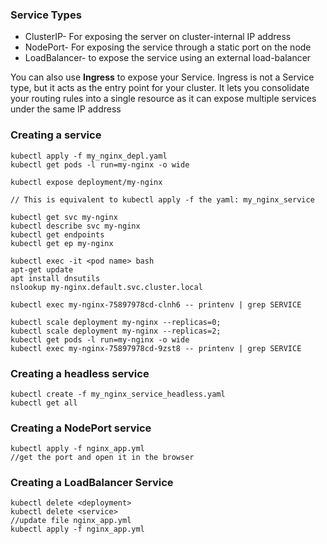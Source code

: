 ### Service Types   
- ClusterIP- For exposing the server on cluster-internal IP address
- NodePort- For exposing the service through a static port on the node
- LoadBalancer- to expose the service using an external load-balancer

You can also use **Ingress** to expose your Service. Ingress is not a Service type, but it acts as the entry point for your cluster. It lets you consolidate your routing rules into a single resource as it can expose multiple services under the same IP address

### Creating a service

    kubectl apply -f my_nginx_depl.yaml
    kubectl get pods -l run=my-nginx -o wide

    kubectl expose deployment/my-nginx

    // This is equivalent to kubectl apply -f the yaml: my_nginx_service
    
    kubectl get svc my-nginx
    kubectl describe svc my-nginx
    kubectl get endpoints
    kubectl get ep my-nginx
    
    kubectl exec -it <pod name> bash
    apt-get update
    apt install dnsutils
    nslookup my-nginx.default.svc.cluster.local
    
    kubectl exec my-nginx-75897978cd-clnh6 -- printenv | grep SERVICE
    
    kubectl scale deployment my-nginx --replicas=0;
    kubectl scale deployment my-nginx --replicas=2;
    kubectl get pods -l run=my-nginx -o wide
    kubectl exec my-nginx-75897978cd-9zst8 -- printenv | grep SERVICE

### Creating a headless service

    kubectl create -f my_nginx_service_headless.yaml
    kubectl get all

### Creating a NodePort service

    kubectl apply -f nginx_app.yml  
    //get the port and open it in the browser
    
### Creating a LoadBalancer Service

    kubectl delete <deployment>
    kubectl delete <service>
    //update file nginx_app.yml 
    kubectl apply -f nginx_app.yml  
    

